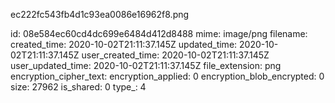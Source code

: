 ec222fc543fb4d1c93ea0086e16962f8.png

id: 08e584ec60cd4dc699e6484d412d8488
mime: image/png
filename: 
created_time: 2020-10-02T21:11:37.145Z
updated_time: 2020-10-02T21:11:37.145Z
user_created_time: 2020-10-02T21:11:37.145Z
user_updated_time: 2020-10-02T21:11:37.145Z
file_extension: png
encryption_cipher_text: 
encryption_applied: 0
encryption_blob_encrypted: 0
size: 27962
is_shared: 0
type_: 4